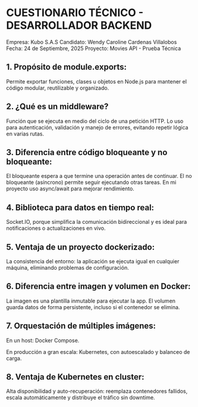 # CUESTIONARIO TÉCNICO - DESARROLLADOR BACKEND

Empresa: Kubo S.A.S
Candidato: Wendy Caroline Cardenas Villalobos
Fecha: 24 de Septiembre, 2025
Proyecto: Movies API - Prueba Técnica

## 1. Propósito de module.exports:
Permite exportar funciones, clases u objetos en Node.js para mantener el código modular, reutilizable y organizado.

## 2. ¿Qué es un middleware?
Función que se ejecuta en medio del ciclo de una petición HTTP. Lo uso para autenticación, validación y manejo de errores, evitando repetir lógica en varias rutas.

## 3. Diferencia entre código bloqueante y no bloqueante:
El bloqueante espera a que termine una operación antes de continuar. El no bloqueante (asíncrono) permite seguir ejecutando otras tareas. En mi proyecto uso async/await para mejorar rendimiento.

## 4. Biblioteca para datos en tiempo real:
Socket.IO, porque simplifica la comunicación bidireccional y es ideal para notificaciones o actualizaciones en vivo.

## 5. Ventaja de un proyecto dockerizado:
La consistencia del entorno: la aplicación se ejecuta igual en cualquier máquina, eliminando problemas de configuración.

## 6. Diferencia entre imagen y volumen en Docker:
La imagen es una plantilla inmutable para ejecutar la app. El volumen guarda datos de forma persistente, incluso si el contenedor se elimina.

## 7. Orquestación de múltiples imágenes:

En un host: Docker Compose.

En producción a gran escala: Kubernetes, con autoescalado y balanceo de carga.

## 8. Ventaja de Kubernetes en cluster:
Alta disponibilidad y auto-recuperación: reemplaza contenedores fallidos, escala automáticamente y distribuye el tráfico sin downtime.

